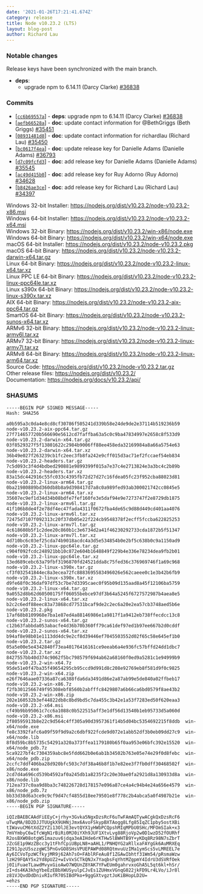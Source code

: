 ```yaml
---
date: '2021-01-26T17:21:41.674Z'
category: release
title: Node v10.23.2 (LTS)
layout: blog-post
author: Richard Lau
---
```


### Notable changes

Release keys have been synchronized with the main branch.

- **deps**:
  - upgrade npm to 6.14.11 (Darcy Clarke) [#36838](https://github.com/nodejs/node/pull/36838)

### Commits

- [[`cc6b69557a`](https://github.com/nodejs/node/commit/cc6b69557a)] - **deps**: upgrade npm to 6.14.11 (Darcy Clarke) [#36838](https://github.com/nodejs/node/pull/36838)
- [[`aefb66528a`](https://github.com/nodejs/node/commit/aefb66528a)] - **doc**: update contact information for @BethGriggs (Beth Griggs) [#35451](https://github.com/nodejs/node/pull/35451)
- [[`08931481d8`](https://github.com/nodejs/node/commit/08931481d8)] - **doc**: update contact information for richardlau (Richard Lau) [#35450](https://github.com/nodejs/node/pull/35450)
- [[`bc0617f4ea`](https://github.com/nodejs/node/commit/bc0617f4ea)] - **doc**: update release key for Danielle Adams (Danielle Adams) [#36793](https://github.com/nodejs/node/pull/36793)
- [[`d7c09fcfd3`](https://github.com/nodejs/node/commit/d7c09fcfd3)] - **doc**: add release key for Danielle Adams (Danielle Adams) [#35545](https://github.com/nodejs/node/pull/35545)
- [[`ac49d415b0`](https://github.com/nodejs/node/commit/ac49d415b0)] - **doc**: add release key for Ruy Adorno (Ruy Adorno) [#34628](https://github.com/nodejs/node/pull/34628)
- [[`b8426ae3ce`](https://github.com/nodejs/node/commit/b8426ae3ce)] - **doc**: add release key for Richard Lau (Richard Lau) [#34397](https://github.com/nodejs/node/pull/34397)

Windows 32-bit Installer: https://nodejs.org/dist/v10.23.2/node-v10.23.2-x86.msi \
Windows 64-bit Installer: https://nodejs.org/dist/v10.23.2/node-v10.23.2-x64.msi \
Windows 32-bit Binary: https://nodejs.org/dist/v10.23.2/win-x86/node.exe \
Windows 64-bit Binary: https://nodejs.org/dist/v10.23.2/win-x64/node.exe \
macOS 64-bit Installer: https://nodejs.org/dist/v10.23.2/node-v10.23.2.pkg \
macOS 64-bit Binary: https://nodejs.org/dist/v10.23.2/node-v10.23.2-darwin-x64.tar.gz \
Linux 64-bit Binary: https://nodejs.org/dist/v10.23.2/node-v10.23.2-linux-x64.tar.xz \
Linux PPC LE 64-bit Binary: https://nodejs.org/dist/v10.23.2/node-v10.23.2-linux-ppc64le.tar.xz \
Linux s390x 64-bit Binary: https://nodejs.org/dist/v10.23.2/node-v10.23.2-linux-s390x.tar.xz \
AIX 64-bit Binary: https://nodejs.org/dist/v10.23.2/node-v10.23.2-aix-ppc64.tar.gz \
SmartOS 64-bit Binary: https://nodejs.org/dist/v10.23.2/node-v10.23.2-sunos-x64.tar.xz \
ARMv6 32-bit Binary: https://nodejs.org/dist/v10.23.2/node-v10.23.2-linux-armv6l.tar.xz \
ARMv7 32-bit Binary: https://nodejs.org/dist/v10.23.2/node-v10.23.2-linux-armv7l.tar.xz \
ARMv8 64-bit Binary: https://nodejs.org/dist/v10.23.2/node-v10.23.2-linux-arm64.tar.xz \
Source Code: https://nodejs.org/dist/v10.23.2/node-v10.23.2.tar.gz \
Other release files: https://nodejs.org/dist/v10.23.2/ \
Documentation: https://nodejs.org/docs/v10.23.2/api/

### SHASUMS

```
-----BEGIN PGP SIGNED MESSAGE-----
Hash: SHA256

a0b595a3c0da4e8cd8cf30786f505241d339b58e24de9de2e37114b519236b59  node-v10.23.2-aix-ppc64.tar.gz
27f714657720b566690e5612cd7faffba63a5c0c9ba47834997e2658c8f533d9  node-v10.23.2-darwin-x64.tar.gz
03f8529327f5f13801622c2984b9006ff88ee458eda32169984a8a66a5754e63  node-v10.23.2-darwin-x64.tar.xz
36b49e027f263239cb1fc2eec3fb8fa242e9cff015d3ac71ef2fccaef54eb834  node-v10.23.2-headers.tar.gz
7c5d093c3f4d4bdbed290881e9899399f015a7e37c4e2713824e3a3bc4c2b89b  node-v10.23.2-headers.tar.xz
83a15dc442916c55fc033c4395fb72d27d27c16fdea05fc23f952cba88023d81  node-v10.23.2-linux-arm64.tar.gz
0ba21980889bd360db8b8a9d398417d7a8c0a989fed93ab300021742cc0845e5  node-v10.23.2-linux-arm64.tar.xz
35607ec9ef1d34d34b08bdfe7fef160fe3e5daf94e9e7273747f2e8729db1875  node-v10.23.2-linux-armv6l.tar.gz
41f106b8de4f2e78df4ec47fada4311f0672fba4de65c9d88d449cd401aa4076  node-v10.23.2-linux-armv6l.tar.xz
72475d7107f092313c20f37db05e22f224cb9548378f2ecff5fccba622825253  node-v10.23.2-linux-armv7l.tar.gz
4c618608b5f1c2dee20c860b1c3e6734d2a41f46230292733cda1872b5f51347  node-v10.23.2-linux-armv7l.tar.xz
4d710bc6c03ef25cda74b9018acdc4a3d5e534854b0e2bf5c638b0c9a1150ad9  node-v10.23.2-linux-ppc64le.tar.gz
c904f092fcdc248921bb10c872e604b1648849f229b4e336e78234dea9fb2b01  node-v10.23.2-linux-ppc64le.tar.xz
13ed689cebc63a79fbf3196870fd24521dda8c75fed36c376969746f1a69c968  node-v10.23.2-linux-s390x.tar.gz
cf3f032541844ec8a3ecea72fc8883695583496026e562caeee0c1e3b42b6fb9  node-v10.23.2-linux-s390x.tar.xz
d9fe68f0c36daf97df53c7be7d3395caec0f95b09d135aad8a45f12106ba5759  node-v10.23.2-linux-x64.tar.gz
9a0552d8b62d60500175ff06055bebce97df3b64a5245f6727572987b4aea8e5  node-v10.23.2-linux-x64.tar.xz
b2c2c6edf88eec83a73868cd77531bcaf9de2c2ec6a20e2ea57cb3748aed5b6e  node-v10.23.2.pkg
17af68b8109968e7ba1e87ed4a88146986e1a9817f1a9412eb738ffecdcc13c8  node-v10.23.2-sunos-x64.tar.gz
c12b63fabbda053abacfe4d36b70b360ff79ca61def97ed1b97ee667b2d0cddf  node-v10.23.2-sunos-x64.tar.xz
b94af8e98b01e1113dd4dc9e2cf8d39446ef7045503552d02f65c58e645ef1b0  node-v10.23.2.tar.gz
05a5e00e5e4342840f73ea40176416161ce9eeab6a4e936fc57bffd24dd1dbc7  node-v10.23.2.tar.xz
8427557bb40d374c9062f5bc798579f694ab62a68160f0ed9a5281c1e94999b9  node-v10.23.2-win-x64.7z
95de51e0f47ba35f49654295cb95ccd9d991d8c208e92769eb8f581d9f0c9825  node-v10.23.2-win-x64.zip
e26f7646aae07336a87ca6388fda6da3491d86e2a87ab99e5de840a02ffbeb17  node-v10.23.2-win-x86.7z
f2fb3012566749f95308ebf8560b2abfffc8429807a6b66ca6bd0579f8ae43b2  node-v10.23.2-win-x86.zip
202e160532b3ef44822db8c8bd9bd5c7da455c3b42e1a53f7283ed50f620eaa3  node-v10.23.2-x64.msi
cf49b9bb95061c7cc6a1088c0b522515aff3e1df56d13540b1eb95733d5a060d  node-v10.23.2-x86.msi
2f80595913b8e22c9d564c4ff305a90d3957361f14b5d04bc5354692215f8ddb  win-x64/node.exe
fe8c3392fafc6a09f59f9d9a2c6dbf922fcde9d072e1abb52df3b0eb09dd27c9  win-x64/node.lib
8f8d59bc8b5735c54291a320a373ffea1179180b65f0aa953e06bfc392e15520  win-x64/node_pdb.7z
5ca9227bf4c7304359abc8e5fdd662b0e6ab1b34502b763e05e74e29f0d8febc  win-x64/node_pdb.zip
2ccfc7ddf406ba28d920bfc503c7df38a46b8f1b7e82ee3f7fb0dff30468502f  win-x86/node.exe
2cd7d4a696cd539b4592af0a245db1a8235f2c20e30ae0fa2921d8a130933d8a  win-x86/node.lib
712ea737c0aa9d8ba3c748226728d178157e096a87ce4a4c94b4e24a656e4579  win-x86/node_pdb.7z
bb33d38d6a3ce9c9cf9d47cf4855d18ee79501e8f778c2b4abca5a0f4987b21e  win-x86/node_pdb.zip
-----BEGIN PGP SIGNATURE-----

iQIzBAEBCAAdFiEEyC+jrhy+3Gvka5NgxDzsRcF6uTwFAmAQTywACgkQxDzsRcF6
uTwqMA/8D2DJJTUUgkX9UHNjJmx6AvoFSkypBXTAogg8Lfg85IqZC1pby5ostXBi
tIWavuCM6tXdZ2YZi13OlJE3evtQYX1yHWbPCQpshMIqMPbU0SHc/MFOmSIak+x3
7mVYmbyC6wIfcWgN1rBiRi0MJ0iYXh9JUF1XtvLvg88RjoVp2w0D1wzD52fOURhf
R2osBXW08otgWS1mazuv6jdqa3eAIHde6rKTHw5lBWHTB9Y+yKDq8Rz98N7sZbrT
JZcGE1p9WzZBcc3y1tFhfCpiUBpLN8+aAHL1/PNHQYG2aRllxaFAYgGk6AuMRXEq
I291JpzU5szzgWC5PnGvGO8SHsVPUEPAWPd08RQtmvuUzIMa1ymScs5vLMREEL7e
Ay6ICVoTpzWCfkyjMR9j62Ah7sO+FAblRFeAu8f1ZGAwIbhtf31Wm54/pRsmaWzw
lzH29FQAY5x2Yd8pUZ2+wIvVxSCTkQNJx7YaqbsFqYhtMZgpmY4IdrU3dSVRfOek
j0IiFuaeTLawdMvyxGioAwO7WQUnZ8YAK7YFwEUm0gahrvxoGhA5L5qt6kl+hSr/
zI+ds4KA3khgYbeEzEBbXWUSyulpCJvEs1ZUHmxVGnqG022jkFD9Lr4LVo/iJr8l
z81VJQvdDdDnivRIufR70SIBdPko+9ggGXtvgztJoKiBHopLD2U=
=ehzs
-----END PGP SIGNATURE-----

```
